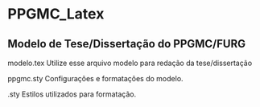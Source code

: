 # PPGMC_Latex

## Modelo de Tese/Dissertação do PPGMC/FURG


modelo.tex
Utilize esse arquivo modelo para redação da tese/dissertação

ppgmc.sty
Configurações e formatações do modelo.

.sty
Estilos utilizados para formatação.